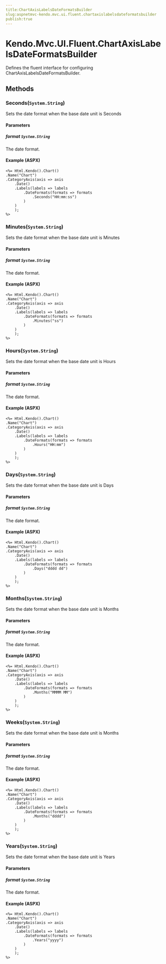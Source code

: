 ```yaml
---
title:ChartAxisLabelsDateFormatsBuilder
slug:aspnetmvc-kendo.mvc.ui.fluent.chartaxislabelsdateformatsbuilder
publish:true
---
```


# Kendo.Mvc.UI.Fluent.ChartAxisLabelsDateFormatsBuilder
Defines the fluent interface for configuring ChartAxisLabelsDateFormatsBuilder.



## Methods

### Seconds(`System.String`)
Sets the date format when the base date unit is Seconds


#### Parameters

##### format `System.String`
The date format.




#### Example (ASPX)
    <%= Html.Kendo().Chart()
    .Name("Chart")
    .CategoryAxis(axis => axis
        .Date()
        .Labels(labels => labels
            .DateFormats(formats => formats
                .Seconds("HH:mm:ss")
            )
        )
        );
    %>


### Minutes(`System.String`)
Sets the date format when the base date unit is Minutes


#### Parameters

##### format `System.String`
The date format.




#### Example (ASPX)
    <%= Html.Kendo().Chart()
    .Name("Chart")
    .CategoryAxis(axis => axis
        .Date()
        .Labels(labels => labels
            .DateFormats(formats => formats
                .Minutes("ss")
            )
        )
        );
    %>


### Hours(`System.String`)
Sets the date format when the base date unit is Hours


#### Parameters

##### format `System.String`
The date format.




#### Example (ASPX)
    <%= Html.Kendo().Chart()
    .Name("Chart")
    .CategoryAxis(axis => axis
        .Date()
        .Labels(labels => labels
            .DateFormats(formats => formats
                .Hours("HH:mm")
            )
        )
        );
    %>


### Days(`System.String`)
Sets the date format when the base date unit is Days


#### Parameters

##### format `System.String`
The date format.




#### Example (ASPX)
    <%= Html.Kendo().Chart()
    .Name("Chart")
    .CategoryAxis(axis => axis
        .Date()
        .Labels(labels => labels
            .DateFormats(formats => formats
                .Days("dddd dd")
            )
        )
        );
    %>


### Months(`System.String`)
Sets the date format when the base date unit is Months


#### Parameters

##### format `System.String`
The date format.




#### Example (ASPX)
    <%= Html.Kendo().Chart()
    .Name("Chart")
    .CategoryAxis(axis => axis
        .Date()
        .Labels(labels => labels
            .DateFormats(formats => formats
                .Months("MMMM MM")
            )
        )
        );
    %>


### Weeks(`System.String`)
Sets the date format when the base date unit is Months


#### Parameters

##### format `System.String`
The date format.




#### Example (ASPX)
    <%= Html.Kendo().Chart()
    .Name("Chart")
    .CategoryAxis(axis => axis
        .Date()
        .Labels(labels => labels
            .DateFormats(formats => formats
                .Months("dddd")
            )
        )
        );
    %>


### Years(`System.String`)
Sets the date format when the base date unit is Years


#### Parameters

##### format `System.String`
The date format.




#### Example (ASPX)
    <%= Html.Kendo().Chart()
    .Name("Chart")
    .CategoryAxis(axis => axis
        .Date()
        .Labels(labels => labels
            .DateFormats(formats => formats
                .Years("yyyy")
            )
        )
        );
    %>



 
